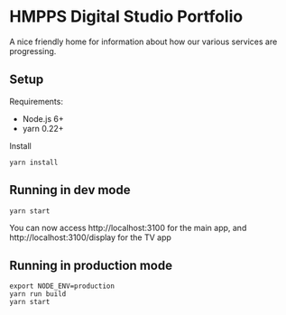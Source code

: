 # HMPPS Digital Studio Portfolio

A nice friendly home for information about how our various services are progressing.

## Setup

Requirements:

 * Node.js 6+
 * yarn 0.22+

Install

```
yarn install
```

## Running in dev mode

```
yarn start
```

You can now access http://localhost:3100 for the main app, and http://localhost:3100/display for the TV app

## Running in production mode

```
export NODE_ENV=production
yarn run build
yarn start
```
